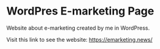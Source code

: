 # WordPres E-marketing Page
Website about e-marketing created by me in WordPress.

Visit this link to see the website: 
https://emarketing.news/
